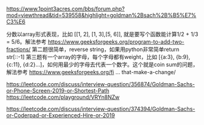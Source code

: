 https://www.1point3acres.com/bbs/forum.php?mod=viewthread&tid=539558&highlight=goldman%2Bsach%2B%B5%E7%C3%E6

分数以array形式表现，比如 [[1, 2], [‍‍‍‍‍‌‍‍‌‍‌‌‌‌‌‌‍‌1, 3],[5, 6]], 就是要写个函数能计算1/2 + 1/3 = 5/6。解法参考 https://www.geeksforgeeks.org/program-to-add-two-fractions/
第二题很简单，reverse string，如果用python非常简单return str[::-1]
第三题有一个array的字母，每个字母都有weight，比如 [{a:3}, {b:9}, {c:11}, {d:2}...]，如何用最少的字母去代表一个数字。这个就是coin sum的问题，解法参考 https://www.geeksforgeeks.org/fi ... that-make-a-change/


https://leetcode.com/discuss/interview-question/356874/Goldman-Sachs-or-Phone-Screen-2019-or-Shortest-Path
https://leetcode.com/playground/VRYn8NZw

https://leetcode.com/discuss/interview-question/374394/Goldman-Sachs-or-Coderpad-or-Experienced-Hire-or-2019